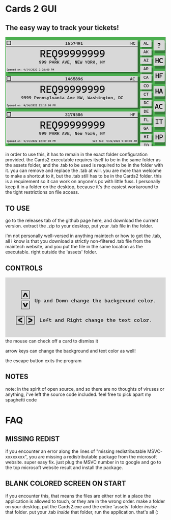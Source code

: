 # Cards 2 GUI
## The easy way to track your tickets!

<img src="https://github.com/daltonyxdonovan/Cards2/blob/master/cards2_display.png?raw=true" alt="Cards 2 Display" title="Preview of GUI">

in order to use this, it has to remain in the exact folder configuration provided. the
Cards2 executable requires itself to be in the same folder as the assets folder,
and the .tab to be used is required to be in the folder with it. you can remove and replace
the .tab at will. you are more than welcome to make a shortcut to it, but the .tab still has
to be in the Cards2 folder. this is a requirement so it can work on anyone's pc
with little fuss. I personally keep it in a folder on the desktop, because it's the easiest
workaround to the tight restrictions on file access.

## TO USE

go to the releases tab of the github page here, and download the current version. extract
the .zip to your desktop, put your .tab file in the folder.

i'm not personally well-versed in anything maintech or how to get the .tab, all i know is 
that you download a strictly non-filtered .tab file from the maintech website, and you put 
the file in the same location as the executable. right outside the 'assets' folder.

## CONTROLS
<img src="https://github.com/daltonyxdonovan/Cards2/blob/master/cards2_info.png?raw=true" alt="Cards 2 Controls" title="Preview of GUI controls">
the mouse can check off a card to dismiss it

arrow keys can change the background and text color as well!

the escape button exits the program

## NOTES

note: in the spirit of open source, and so there are no thoughts of viruses or anything, i've
left the source code included. feel free to pick apart my spaghetti code

# FAQ
## MISSING REDIST
if you encounter an error along the lines of "missing redistributable MSVC-xxxxxxxx", you are 
missing a redistributable package from the microsoft website. super easy fix. just plug the 
MSVC number in to google and go to the top microsoft website result and install the package.

## BLANK COLORED SCREEN ON START
if you encounter this, that means the files are either not in a place the application is
allowed to touch, or they are in the wrong order. make a folder on your desktop, put the
Cards2.exe and the entire 'assets' folder *inside* that folder. put your .tab *inside*
that folder, run the application. that's all (:
